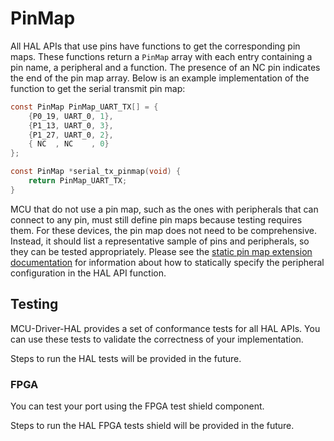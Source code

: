 <h1 id="pinmap-port">PinMap</h1>

All HAL APIs that use pins have functions to get the corresponding pin maps. These functions return a `PinMap` array with each entry containing a pin name, a peripheral and a function. The presence of an NC pin indicates the end of the pin map array. Below is an example implementation of the function to get the serial transmit pin map:

```c
const PinMap PinMap_UART_TX[] = {
    {P0_19, UART_0, 1},
    {P1_13, UART_0, 3},
    {P1_27, UART_0, 2},
    { NC  , NC    , 0}
};

const PinMap *serial_tx_pinmap(void) {
    return PinMap_UART_TX;
}
```

MCU that do not use a pin map, such as the ones with peripherals that can connect to any pin, must still define pin maps because testing requires them. 
For these devices, the pin map does not need to be comprehensive. Instead, it should list a representative sample of pins and peripherals, so they can be tested appropriately. Please see the [static pin map extension documentation](./static_pinmap.md) for information about how to statically specify the peripheral configuration in the HAL API function.

## Testing

MCU-Driver-HAL provides a set of conformance tests for all HAL APIs. You can use these tests to validate the correctness of your implementation.

Steps to run the HAL tests will be provided in the future.

### FPGA

You can test your port using the FPGA test shield component.

Steps to run the HAL FPGA tests shield will be provided in the future.
